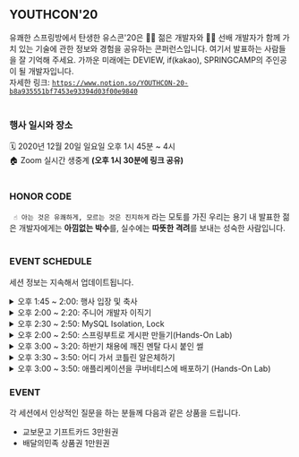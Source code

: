 ## YOUTHCON'20
유쾌한 스프링방에서 탄생한 유스콘'20은 👨‍🎓 젊은 개발자와 👨‍🏫 선배 개발자가 함께 
가치 있는 기술에 관한 정보와 경험을 공유하는 콘퍼런스입니다. 
여기서 발표하는 사람들을 잘 기억해 주세요. 
가까운 미래에는 DEVIEW, if(kakao), SPRINGCAMP의 주인공이 될 개발자입니다.  
자세한 링크: [`https://www.notion.so/YOUTHCON-20-b8a935551bf7453e93394d03f00e9840`]
<br><br>



### 행사 일시와 장소
🗓️ 2020년 12월 20일 일요일 오후 1시 45분 ~ 4시  
🏠 Zoom 실시간 생중계 **(오후 1시 30분에 링크 공유)**
<br><br>



### HONOR CODE

` ☝️ 아는 것은 유쾌하게, 모르는 것은 진지하게`
라는 모토를 가진 우리는 용기 내 발표한 젊은 개발자에게는 **아낌없는 박수**를, 실수에는 **따뜻한 격려**를 보내는 성숙한 사람입니다.
<br><br>



### EVENT SCHEDULE
세션 정보는 지속해서 업데이트됩니다.


<details>
    <summary> 오후 1:45 ~ 2:00: 행사 입장 및 축사 </summary>
    
</details>


<details>
    <summary> 오후 2:00 ~ 2:20: 주니어 개발자 이직기 </summary>
    
    👨‍💻 컴공돌이
    💬 학생 때 인턴 시작부터 스타트업에 첫 취업을 하게 되고 이직을 결심하게 된 계기부터, 어떻게 일과 병행하면서 공부와 이직 준비를 하였는지, 
    퇴사는 어떻게 하였는지를 공유합니다. 또 이직 후 어려웠던 점이나, 전 회사에서 내가 성장했다고 알게 되었던 점 등을 소개합니다.
    
</details>


<details>
    <summary> 오후 2:30 ~ 2:50: MySQL Isolation, Lock </summary>
    
    👨‍💻 오길환
    💬 친구가 개발하고 있는 예약 사이트 코드 리뷰 중 발견한 문제점! 하나의 물건을 여러 명이 예약이 가능했다...! 
    해당 문제를 해결하기 위해 간단히 적용한 lock에 대해서 알아보고, 나아가서 isolation에 대해서 간단히 알아봅니다!

</details>


<details>
    <summary> 오후 2:00 ~ 2:50: 스프링부트로 게시판 만들기(Hands-On Lab) </summary>
    
    👨‍🎓 김가람(한솔교육)
    👨‍🏫 류성현(우아한형제들)
    💬 스프링부트가 익숙하지 않은 주니어 개발자가 게시판 만들기를 통해 스프링부트를 학습하는 경험을 공유합니다. 
    프로젝트 설정부터 기능 구현을 하는 과정에서 생기는 궁금증과 깨달음을 함께 나누어 보아요.

  저장소: [`https://github.com/boorownie/spring-boot-blog`]
</details>


<details>
    <summary> 오후 3:00 ~ 3:20: 하반기 채용에 깨진 멘탈 다시 붙인 썰 </summary>
    
    👨‍💻 최장훈(가천대학교)
    💬 뜨거운 하반기 채용에 치즈 퐁듀처럼 녹은 멘탈, '이것'을 통해 복구하다? 
    발표 내용은 백기선님 자바 스터디 후기이지만, 스터디하면서 변화된 것을 중점적으로 발표합니다. 
    발표 대상은 하반기 채용에 실패해서 무엇을 할지 모르는 사람들, 스터디 참여를 망설이는 사람들, 
    무엇을 해야 할지 갈피가 잡히지 않는 사람들입니다.
</details>


<details>
    <summary> 오후 3:30 ~ 3:50: 어디 가서 코틀린 알은체하기 </summary>
    
    👨‍💻  박재성(Jason)(우아한형제들)
</details>


<details>
    <summary> 오후 3:00 ~ 3:50: 애플리케이션을 쿠버네티스에 배포하기 (Hands-On Lab) </summary>
    
    👨‍🎓 홍은모(체커)
    👨‍🏫 lugi(유쾌한 스프링방 모임 운영자)
    💬 요즘 쿠버네티스가 유명하다는 이야기가 많이 들립니다. 
    써보려고 했더니 뭔가 복잡한 시스템 운영 이야기가 많습니다. 
    개발자가 쿠버네티스에 스프링 애플리케이션을 돌려 보려면 어떻게 해야 할지 신입 개발자의 눈높이에서 살펴봅니다.
    
  저장소: [`https://github.com/MorrisHong/youthconn-demo`]
</details>


### EVENT
각 세션에서 인상적인 질문을 하는 분들께 다음과 같은 상품을 드립니다.
  - 교보문고 기프트카드 3만원권
  - 배달의민족 상품권 1만원권



[`https://www.notion.so/YOUTHCON-20-b8a935551bf7453e93394d03f00e9840`]: https://www.notion.so/YOUTHCON-20-b8a935551bf7453e93394d03f00e9840
[`https://github.com/boorownie/spring-boot-blog`]: https://github.com/boorownie/spring-boot-blog
[`https://github.com/MorrisHong/youthconn-demo`]: https://github.com/MorrisHong/youthconn-demo
